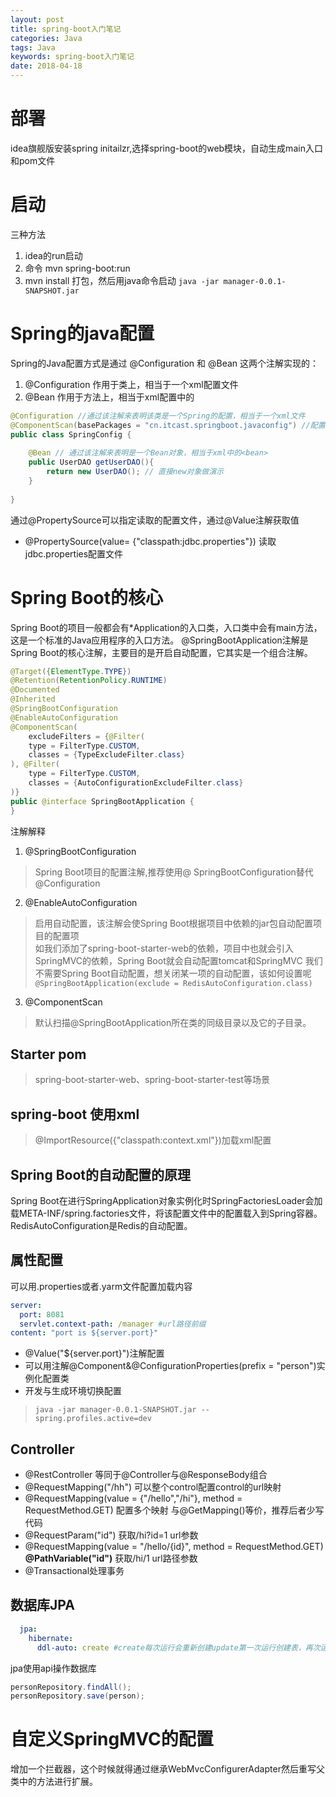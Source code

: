 ```yaml
---
layout: post
title: spring-boot入门笔记
categories: Java
tags: Java
keywords: spring-boot入门笔记
date: 2018-04-18 
---
```

# 部署
idea旗舰版安装spring initailzr,选择spring-boot的web模块，自动生成main入口和pom文件

# 启动 
三种方法
1. idea的run启动
2. 命令 mvn spring-boot:run
3. mvn install 打包，然后用java命令启动 ```java -jar manager-0.0.1-SNAPSHOT.jar```
  
# Spring的java配置
Spring的Java配置方式是通过 @Configuration 和 @Bean 这两个注解实现的：
1. @Configuration 作用于类上，相当于一个xml配置文件
2. @Bean 作用于方法上，相当于xml配置中的<bean>
 
```java
@Configuration //通过该注解来表明该类是一个Spring的配置，相当于一个xml文件
@ComponentScan(basePackages = "cn.itcast.springboot.javaconfig") //配置扫描包
public class SpringConfig {
    
    @Bean // 通过该注解来表明是一个Bean对象，相当于xml中的<bean>
    public UserDAO getUserDAO(){
        return new UserDAO(); // 直接new对象做演示
    }
    
}
```
通过@PropertySource可以指定读取的配置文件，通过@Value注解获取值
* @PropertySource(value= {"classpath:jdbc.properties"}) 读取jdbc.properties配置文件

# Spring Boot的核心
Spring Boot的项目一般都会有*Application的入口类，入口类中会有main方法，这是一个标准的Java应用程序的入口方法。
@SpringBootApplication注解是Spring Boot的核心注解，主要目的是开启自动配置，它其实是一个组合注解。
```java
@Target({ElementType.TYPE})
@Retention(RetentionPolicy.RUNTIME)
@Documented
@Inherited
@SpringBootConfiguration 
@EnableAutoConfiguration
@ComponentScan(
    excludeFilters = {@Filter(
    type = FilterType.CUSTOM,
    classes = {TypeExcludeFilter.class}
), @Filter(
    type = FilterType.CUSTOM,
    classes = {AutoConfigurationExcludeFilter.class}
)}
public @interface SpringBootApplication {
}
```

注解解释
1. @SpringBootConfiguration
> Spring Boot项目的配置注解,推荐使用@ SpringBootConfiguration替代@Configuration
2. @EnableAutoConfiguration
> 启用自动配置，该注解会使Spring Boot根据项目中依赖的jar包自动配置项目的配置项  
> 如我们添加了spring-boot-starter-web的依赖，项目中也就会引入SpringMVC的依赖，Spring Boot就会自动配置tomcat和SpringMVC
> 我们不需要Spring Boot自动配置，想关闭某一项的自动配置，该如何设置呢```@SpringBootApplication(exclude = RedisAutoConfiguration.class)```
3. @ComponentScan
> 默认扫描@SpringBootApplication所在类的同级目录以及它的子目录。

## Starter pom
> spring-boot-starter-web、spring-boot-starter-test等场景

## spring-boot 使用xml
> @ImportResource({"classpath:context.xml"})加载xml配置

## Spring Boot的自动配置的原理
Spring Boot在进行SpringApplication对象实例化时SpringFactoriesLoader会加载META-INF/spring.factories文件，将该配置文件中的配置载入到Spring容器。
RedisAutoConfiguration是Redis的自动配置。

## 属性配置
可以用.properties或者.yarm文件配置加载内容
```yml
server:
  port: 8081 
  servlet.context-path: /manager #url路径前缀
content: "port is ${server.port}"
```
* @Value("${server.port}")注解配置
* 可以用注解@Component&@ConfigurationProperties(prefix = "person")实例化配置类
* 开发与生成环境切换配置
>```java -jar manager-0.0.1-SNAPSHOT.jar --spring.profiles.active=dev```

## Controller
* @RestController 等同于@Controller与@ResponseBody组合
* @RequestMapping("/hh") 可以整个control配置control的url映射
* @RequestMapping(value = {"/hello","/hi"}, method = RequestMethod.GET) 配置多个映射 与@GetMapping()等价，推荐后者少写代码
* @RequestParam("id") 获取/hi?id=1 url参数
* @RequestMapping(value = "/hello/{id}", method = RequestMethod.GET)  **@PathVariable("id")** 获取/hi/1 url路径参数
* @Transactional处理事务

## 数据库JPA
```yml
  jpa:
    hibernate:
      ddl-auto: create #create每次运行会重新创建update第一次运行创建表，再次运行保留数据
```

jpa使用api操作数据库
```java
personRepository.findAll();
personRepository.save(person);
```

# 自定义SpringMVC的配置
增加一个拦截器，这个时候就得通过继承WebMvcConfigurerAdapter然后重写父类中的方法进行扩展。